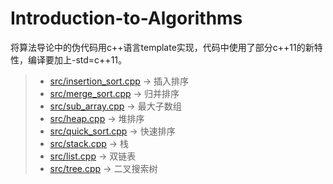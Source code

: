 # Introduction-to-Algorithms
将算法导论中的伪代码用c++语言template实现，代码中使用了部分c++11的新特性，编译要加上-std=c++11。
> * [src/insertion_sort.cpp](https://github.com/Finalcheat/Introduction-to-Algorithms/blob/master/src/insertion_sort.cpp) -> 插入排序
> * [src/merge_sort.cpp](https://github.com/Finalcheat/Introduction-to-Algorithms/blob/master/src/merge_sort.cpp) -> 归并排序
> * [src/sub_array.cpp](https://github.com/Finalcheat/Introduction-to-Algorithms/blob/master/src/sub_array.cpp) -> 最大子数组
> * [src/heap.cpp](https://github.com/Finalcheat/Introduction-to-Algorithms/blob/master/src/heap.cpp) -> 堆排序
> * [src/quick_sort.cpp](https://github.com/Finalcheat/Introduction-to-Algorithms/blob/master/src/quick_sort.cpp) -> 快速排序
> * [src/stack.cpp](https://github.com/Finalcheat/Introduction-to-Algorithms/blob/master/src/stack.cpp) -> 栈
> * [src/list.cpp](https://github.com/Finalcheat/Introduction-to-Algorithms/blob/master/src/list.cpp) -> 双链表
> * [src/tree.cpp](https://github.com/Finalcheat/Introduction-to-Algorithms/blob/master/src/tree.cpp) -> 二叉搜索树
